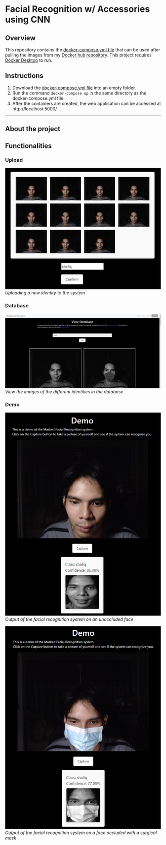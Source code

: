 # Facial Recognition w/ Accessories using CNN
## Overview
This repository contains the [docker-compose.yml file](docker-compose.yml) that can be used after pulling the images from my [Docker hub repository](https://hub.docker.com/r/shafiqninaba/fyp). This project requires [Docker Desktop](https://www.docker.com/products/docker-desktop/) to run.

## Instructions
1. Download the [docker-compose.yml file](docker-compose.yml) into an empty folder.
2. Run the command `docker-compose up` in the same directory as the docker-compose.yml file.
3. After the containers are created, the web application can be accessed at http://localhost:5000/

***
## About the project

## Functionalities

### Upload
![alt text](images/upload.jpg "Upload Demonstration") <br>
_Uploading a new identity to the system_


### Database
![alt text](images/database.jpg "Database Demonstration") <br>
_View the images of the different identities in the database_

### Demo

![alt text](images/unmasked.jpg "Unmasked Demonstration") <br>
_Output of the facial recognition system on an unoccluded face_

![alt text](images/masked.jpg "Masked Demonstration") <br>
_Output of the facial recognition system on a face occluded with a surgical mask_





